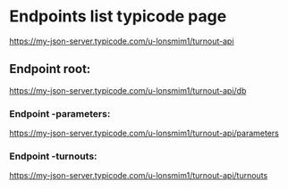 # Endpoints list typicode page
https://my-json-server.typicode.com/u-lonsmim1/turnout-api

## Endpoint root:
https://my-json-server.typicode.com/u-lonsmim1/turnout-api/db

### Endpoint -parameters:
https://my-json-server.typicode.com/u-lonsmim1/turnout-api/parameters

### Endpoint -turnouts:
https://my-json-server.typicode.com/u-lonsmim1/turnout-api/turnouts
